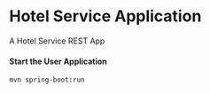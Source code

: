 # Hotel Service Application
A Hotel Service REST App


#### Start the User Application
```bash 
mvn spring-boot:run
```